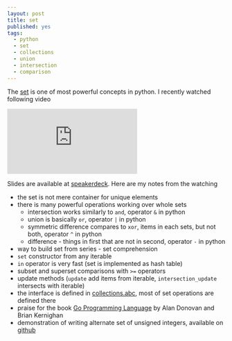 ```yaml
---
layout: post
title: set
published: yes
tags:
  - python
  - set
  - collections
  - union
  - intersection
  - comparison
---
```

The [set][1] is one of most powerful concepts in python. I recently watched following video

<div class="aspect-w-16 aspect-h-9">
<iframe src="https://www.youtube.com/embed/tGAngdU_8D8" title="YouTube video player" frameborder="0" allow="accelerometer; autoplay; clipboard-write; encrypted-media; gyroscope; picture-in-picture" allowfullscreen></iframe>
</div>

Slides are available at [speakerdeck][4]. Here are my notes from the watching

 - the set is not mere container for unique elements
 - there is many powerful operations working over whole sets 
   - intersection works similarly to `and`, operator `&` in python
   - union is basically `or`, operator `|` in python
   - symmetric difference compares to `xor`, items in each sets, but not both, operator `^` in python
   - difference - things in first that are not in second, operator `-` in python
 - way to build set from series - set comprehension
 - `set` constructor from any iterable
 - `in` operator is very fast (set is implemented as hash table)
 - subset and superset comparisons with `>=` operators
 - update methods (`update` add items from iterable, `intersection_update` intersects with iterable)
 - the interface is defined in [collections.abc][2], most of set operations are defined there
 - praise for the book [Go Programming Language][3] by Alan Donovan and Brian Kernighan
 - demonstration of writing alternate set of unsigned integers, available on [github][5]


[1]: https://docs.python.org/3.10/library/stdtypes.html#set-types-set-frozenset
[2]: https://docs.python.org/3/library/collections.abc.html
[3]: https://www.amazon.com/dp/0134190440
[4]: https://speakerdeck.com/ramalho/python-set-practice-at-pycon
[5]: https://github.com/ramalho/uintset
